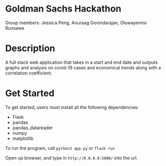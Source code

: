 # Goldman Sachs Hackathon
Group members: Jessica Peng, Anuraag Govindarajan, Oluwayemisi Runsewe

# Description
A full stack web application that takes in a start and end date and outputs graphs and analysis on covid-19 cases and economical trends along with a correlation coefficient. 

# Get Started
To get started, users must install all the following dependencies: 
- Flask
- pandas
- pandas_datareader
- numpy
- matplotlib

To run the program, call `python3 app.py` or `flask run`

Open up browser, and type in `http://0.0.0.0:5000/` into the url. 

